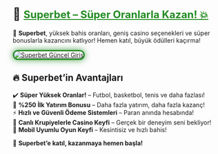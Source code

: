 # 🌟 <a href="https://cutt.ly/SuperLink" title="Superbet Güncel Giriş" style="color: #228b22; font-size: 24px; font-weight: bold;">Superbet – Süper Oranlarla Kazan! 💥</a>  

🎰 **Superbet**, yüksek bahis oranları, geniş casino seçenekleri ve süper bonuslarla kazancını katlıyor! Hemen katıl, büyük ödülleri kaçırma!  

<a href="https://cutt.ly/SuperLink" title="Superbet Güncel Giriş">  
<img src="https://i.ibb.co/BtMhhf6/g-venligiris.jpg" alt="Superbet Güncel Giriş" style="max-width: 100%; border: 3px solid #228b22; border-radius: 15px; box-shadow: 0px 0px 15px rgba(34, 139, 34, 0.8);">  
</a>  

## 🔥 Superbet’in Avantajları  
✔️ **Süper Yüksek Oranlar!** – Futbol, basketbol, tenis ve daha fazlası!  
🎁 **%250 İlk Yatırım Bonusu** – Daha fazla yatırım, daha fazla kazanç!  
⚡ **Hızlı ve Güvenli Ödeme Sistemleri** – Paran anında hesabında!  
🎲 **Canlı Krupiyelerle Casino Keyfi** – Gerçek bir deneyim seni bekliyor!  
📱 **Mobil Uyumlu Oyun Keyfi** – Kesintisiz ve hızlı bahis!  

🚀 **Superbet’e katıl, kazanmaya hemen başla!**
